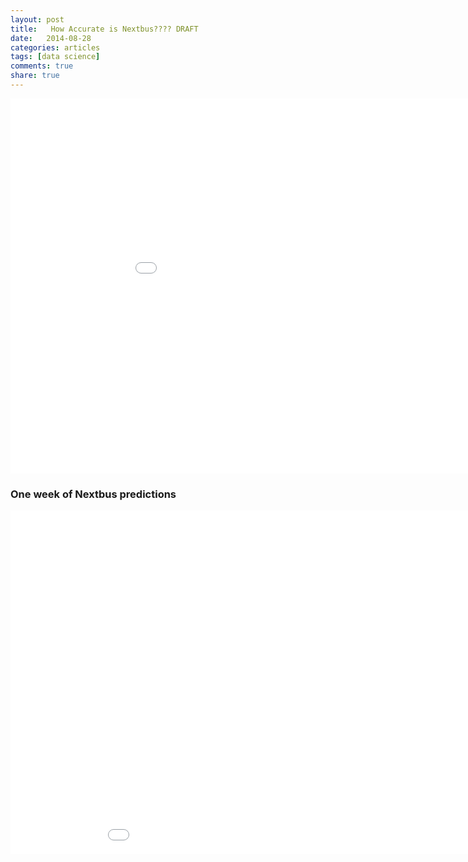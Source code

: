 ```yaml
---
layout: post
title:   How Accurate is Nextbus???? DRAFT
date:   2014-08-28
categories: articles
tags: [data science]
comments: true
share: true
---
```





<iframe style="border: 0px;" src="../assets/html/d3nextbus.html" width="1000" height="600"></iframe>

### One week of Nextbus predictions
<iframe style="border: 0px;" src="../assets/html/busScatter.html" width="1000" height="550"></iframe>









<!-- Next to add: 

* make app work on default view
* add a vertical line to the histogram, or highlight the bar or something to indicate where the current selection is
* add hourly window slider at the bottom that allows to see what 5 minutes looks like at midday vs rush hour
* add text to app that says:
    On average: 5 minutes really means 6.5 minutes
    On a late days*: 5 minutes could mean 12 minutes or more
    On an early day*: 5 minutes could mean 4 minutes

    * late days are the latest 10%      of predictions
    * early dats are the earliest 10% of predictions

* add error scatter chart
* add scroll scatter plot (maybe) 
    http://bl.ocks.org/stepheneb/1182434
    http://jsfiddle.net/PyvZ7/7/ -->